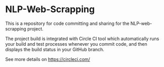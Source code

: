 # NLP-Web-Scrapping
This is a repository for code committing and sharing for the NLP-web-scrapping project.

The project build is integrated with Circle CI tool which automatically runs your build and 
test processes whenever you commit code, and then displays the build status in your GitHub branch.

See more details on https://circleci.com/

